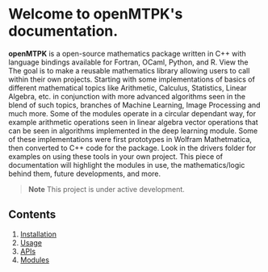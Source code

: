 Welcome to openMTPK's documentation.
===================================
**openMTPK** is a open-source mathematics package written in C++ with language bindings available
for Fortran, OCaml, Python, and R. View the 
The goal is to make a reusable mathematics library allowing users to call within their own projects. 
Starting with some implementations of basics of different mathematical topics like Arithmetic, 
Calculus, Statistics, Linear Algebra, etc. in conjunction with more advanced algorithms seen in 
the blend of such topics, branches of Machine Learning, Image Processing and much more. Some of 
the modules operate in a circular dependant way, for example arithmetic operations seen in linear 
algebra vector operations that can be seen in algorithms implemented in the deep learning module. 
Some of these implementations were first prototypes in Wolfram Mathetmatica, then converted to C++ 
code for the package. Look in the drivers folder for examples on using these tools in your 
own project. This piece of documentation will highlight the modules in use, the 
mathematics/logic behind them, future developments, and more.

> **Note**
> This project is under active development.

Contents
--------
1. [Installation](Installation.md)
2. [Usage](annotated.html)
3. [APIs](APIs.md)
4. [Modules](Modules.md)

